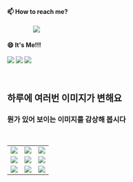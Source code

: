 #### 📫 How to reach me?
<a href="mailto:thquddnr123@gmail.com">
    <img 
        src="https://img.shields.io/badge/Gmail-d14836?style=flat-square&logo=Gmail&logoColor=white&link=mailto:thquddnr123@gmail.com"
        style="height : auto; margin-left : 60px; margin-right : 60px;"/>
</a>

#### 😄 It's Me!!!

<a href="https://cybecho.notion.site/SBU-s-Archives-854ccd3338c2456a867956f26143998a" target="_blank"><img src="https://img.shields.io/badge/Portfolio-303030?style=for-the-badge&logo=Notion&logoColor=white"/></a>
<a href="https://www.instagram.com/junk_warrior_vintage/" target="_blank"><img src="https://img.shields.io/badge/@junk_warrir_vintage-E4405F?style=for-the-badge&logo=Instagram&logoColor=white"/></a>
<a href="https://www.behance.net/thquddnr125654" target="_blank"><img src="https://img.shields.io/badge/Behance-1769FF?style=for-the-badge&logo=Behance&logoColor=white"/></a>

</br>

## 하루에 여러번 이미지가 변해요
### 뭔가 있어 보이는 이미지를 감상해 봅시다

<!--
마크업 바로보기 사이트
https://dillinger.io/ 
-->
  <br/> <table>
<tr>
<td><a href='https://leekspin.com/'><img src='https://www.random-art.org/img/large/417268.jpg'></a></td>
<td><a href='https://kimjongillookingatthings.tumblr.com/'><img src='https://www.random-art.org/img/large/416481.jpg'></a></td>
<td><a href='https://longdogechallenge.com/'><img src='https://www.random-art.org/img/large/416158.jpg'></a></td>
</tr>
<tr>
<td><a href='https://binarypiano.com/'><img src='https://www.random-art.org/img/large/416193.jpg'></a></td>
<td><a href='https://github.com/HelloZOOO'><img src='https://www.random-art.org/img/large/417164.jpg'></a></td>
<td><a href='https://www.google.com'><img src='https://www.random-art.org/img/large/416257.jpg'></a></td>
</tr>
<tr>
<td><a href='https://pointerpointer.com/'><img src='https://www.random-art.org/img/large/416719.jpg'></a></td>
<td><a href='https://www.cameronsworld.net'><img src='https://www.random-art.org/img/large/416160.jpg'></a></td>
<td><a href='https://leekspin.com/'><img src='https://www.random-art.org/img/large/417420.jpg'></a></td>
</tr>
</table>
